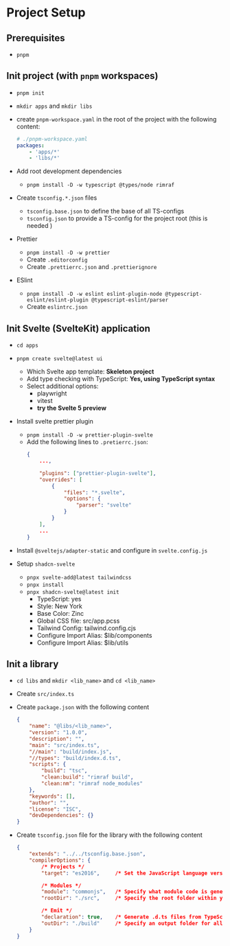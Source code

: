 # Project Setup

## Prerequisites
-   `pnpm`

## Init project (with `pnpm` workspaces)
-   `pnpm init`
-   `mkdir apps` and `mkdir libs`
-   create `pnpm-workspace.yaml` in the root of the project with the following
    content:
    ```yaml
    # ./pnpm-workspace.yaml
    packages:
        - 'apps/*'
        - 'libs/*'
    ```
-   Add root development dependencies
    -   `pnpm install -D -w typescript @types/node rimraf`

-   Create `tsconfig.*.json` files
    -   `tsconfig.base.json` to define the base of all TS-configs
    -   `tsconfig.json` to provide a TS-config for the project root
        (this is needed )

-   Prettier
    -   `pnpm install -D -w prettier`
    -   Create `.editorconfig`
    -   Create `.prettierrc.json` and `.prettierignore`

-   ESlint
    -   `pnpm install -D -w eslint eslint-plugin-node @typescript-eslint/eslint-plugin @typescript-eslint/parser`
    -   Create `eslintrc.json`

## Init Svelte (SvelteKit) application
-   `cd apps`
-   `pnpm create svelte@latest ui`
    -   Which Svelte app template: **Skeleton project**
    -   Add type checking with TypeScript: **Yes, using TypeScript syntax**
    -   Select additional options:
        -   playwright
        -   vitest
        -   **try the Svelte 5 preview**

-   Install svelte prettier plugin
    -   `pnpm install -D -w prettier-plugin-svelte`
    -   Add the following lines to `.pretierrc.json`:  
        ```json
        {
            ...,

            "plugins": ["prettier-plugin-svelte"],
            "overrides": [
                {
                    "files": "*.svelte",
                    "options": {
                        "parser": "svelte"
                    }
                }
            ],
            ...
        }
        ```

-   Install `@sveltejs/adapter-static` and configure in `svelte.config.js`
-   Setup `shadcn-svelte`
    -   `pnpx svelte-add@latest tailwindcss`
    -   `pnpx install`
    -   `pnpx shadcn-svelte@latest init`
        -   TypeScript: yes
        -   Style: New York
        -   Base Color: Zinc
        -   Global CSS file: src/app.pcss
        -   Tailwind Config: tailwind.config.cjs
        -   Configure Import Alias: $lib/components
        -   Configure Import Alias: $lib/utils
        

## Init a library
-   `cd libs` and `mkdir <lib_name>` and `cd <lib_name>`

-   Create `src/index.ts`

-   Create `package.json` with the following content
    ```json
    {
        "name": "@libs/<lib_name>",
        "version": "1.0.0",
        "description": "",
        "main": "src/index.ts",
        "//main": "build/index.js",
        "//types": "build/index.d.ts",
        "scripts": {
            "build": "tsc",
            "clean:build": "rimraf build",
            "clean:nm": "rimraf node_modules"
        },
        "keywords": [],
        "author": "",
        "license": "ISC",
        "devDependencies": {}
    }
    ```

-   Create `tsconfig.json` file for the library with the following content
    ```json
    {
        "extends": "../../tsconfig.base.json",
        "compilerOptions": {
            /* Projects */
            "target": "es2016",     /* Set the JavaScript language version for emitted JavaScript and include compatible library declarations. */

            /* Modules */
            "module": "commonjs",   /* Specify what module code is generated. */
            "rootDir": "./src",     /* Specify the root folder within your source files. */

            /* Emit */
            "declaration": true,    /* Generate .d.ts files from TypeScript and JavaScript files in your project. */
            "outDir": "./build"     /* Specify an output folder for all emitted files. */
        }
    }
    ```

